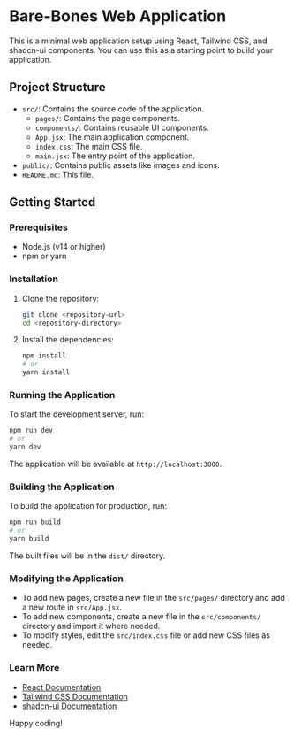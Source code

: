 # Bare-Bones Web Application

This is a minimal web application setup using React, Tailwind CSS, and shadcn-ui components. You can use this as a starting point to build your application.

## Project Structure

- `src/`: Contains the source code of the application.
  - `pages/`: Contains the page components.
  - `components/`: Contains reusable UI components.
  - `App.jsx`: The main application component.
  - `index.css`: The main CSS file.
  - `main.jsx`: The entry point of the application.
- `public/`: Contains public assets like images and icons.
- `README.md`: This file.

## Getting Started

### Prerequisites

- Node.js (v14 or higher)
- npm or yarn

### Installation

1. Clone the repository:
   ```bash
   git clone <repository-url>
   cd <repository-directory>
   ```

2. Install the dependencies:
   ```bash
   npm install
   # or
   yarn install
   ```

### Running the Application

To start the development server, run:
```bash
npm run dev
# or
yarn dev
```

The application will be available at `http://localhost:3000`.

### Building the Application

To build the application for production, run:
```bash
npm run build
# or
yarn build
```

The built files will be in the `dist/` directory.

### Modifying the Application

- To add new pages, create a new file in the `src/pages/` directory and add a new route in `src/App.jsx`.
- To add new components, create a new file in the `src/components/` directory and import it where needed.
- To modify styles, edit the `src/index.css` file or add new CSS files as needed.

### Learn More

- [React Documentation](https://reactjs.org/docs/getting-started.html)
- [Tailwind CSS Documentation](https://tailwindcss.com/docs)
- [shadcn-ui Documentation](https://shadcn.dev/docs)

Happy coding!